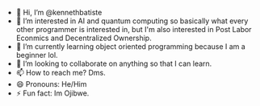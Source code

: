 - 👋 Hi, I’m @kennethbatiste
- 👀 I’m interested in AI and quantum computing so basically what every other programmer is interested in, but I'm also interested in Post Labor Econmics and Decentralized Ownership.
- 🌱 I’m currently learning object oriented programming because I am a beginner lol.
- 💞️ I’m looking to collaborate on anything so that I can learn.
- 📫 How to reach me? Dms.
- 😄 Pronouns: He/Him
- ⚡ Fun fact: Im Ojibwe.


